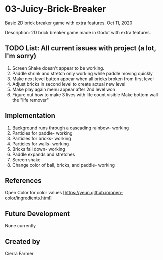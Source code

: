 # 03-Juicy-Brick-Breaker
Basic 2D brick breaker game with extra features. Oct 11, 2020

Description:
2D brick breaker game made in Godot with extra features. 

## TODO List: All current issues with project (a lot, I'm sorry)
1. Screen Shake doesn't appear to be working. 
2. Paddle shrink and stretch only working while paddle moving quickly
3. Make next level button appear when all bricks broken from first level
4. Adjust bricks in second level to create actual new level 
5. Make play again menu appear after 2nd level won
6. Figure out how to make 3 lives with life count visible
        Make bottom wall the "life remover"


## Implementation
1. Background runs through a cascading rainbow- working
2. Particles for paddle- working
3. Particles for bricks- working
4. Particles for walls- working
5. Bricks fall down- working
6. Paddle expands and stretches
7. Screen shake
8. Change color of ball, bricks, and paddle- working


## References
Open Color for color values [https://yeun.github.io/open-color/ingredients.html]

## Future Development
None currently

## Created by
Cierra Farmer
